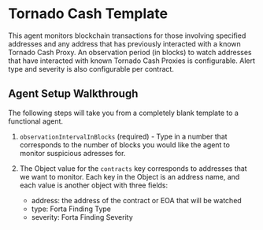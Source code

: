 # Tornado Cash Template

This agent monitors blockchain transactions for those involving specified addresses and any address
that has previously interacted with a known Tornado Cash Proxy. An observation period (in blocks) to
watch addresses that have interacted with known Tornado Cash Proxies is configurable. Alert type and
severity is also configurable per contract.

## Agent Setup Walkthrough

The following steps will take you from a completely blank template to a functional agent.

1. `observationIntervalInBlocks` (required) - Type in a number that corresponds to the number of blocks
you would like the agent to monitor suspicious adresses for.

2. The Object value for the `contracts` key corresponds to addresses that we want to monitor. Each
key in the Object is an address name, and each value is another object with three fields:
    * address: the address of the contract or EOA that will be watched
    * type: Forta Finding Type
    * severity: Forta Finding Severity
